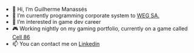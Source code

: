 - 👋 Hi, I’m Guilherme Manassés
- 🌱 I’m currently programming corporate system to [WEG SA.](https://www.weg.net/)
- 👀 I’m interested in game dev career
- 🎮 Working nightly on my gaming portfolio, currently on a game called [Cell 86](https://gmanasses.itch.io/arcade-zombie-game)
- 📫 You can contact me on [Linkedin](https://www.linkedin.com/in/gmanasses/)
